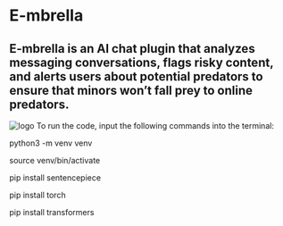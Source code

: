 # E-mbrella
## E-mbrella is an AI chat plugin that analyzes messaging conversations, flags risky content, and alerts users about potential predators to ensure that minors won’t fall prey to online predators.
![logo](https://github.com/Helenessli/OnlinePredatorDetector/blob/master/logo.png)
To run the code, input the following commands into the terminal:

python3 -m venv venv

source venv/bin/activate

pip install sentencepiece

pip install torch

pip install transformers
